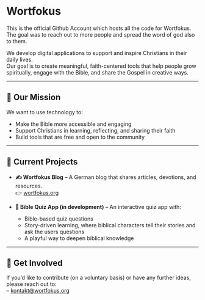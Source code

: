 # Wortfokus

This is the official Github Account which hosts all the code for Wortfokus.
The goal was to reach out to more people and spread the word of god also to them.

We develop digital applications to support and inspire Christians in their daily lives.  
Our goal is to create meaningful, faith-centered tools that help people grow spiritually, engage with the Bible, and share the Gospel in creative ways.  

---

## 🌱 Our Mission
We want to use technology to:
- Make the Bible more accessible and engaging  
- Support Christians in learning, reflecting, and sharing their faith  
- Build tools that are free and open to the community  

---

## 📌 Current Projects
- **✍️ Wortfokus Blog** – A German blog that shares articles, devotions, and resources.  
  👉 [wortfokus.org](https://wortfokus.org)  

- **📖 Bible Quiz App (in development)** – An interactive quiz app with:
  - Bible-based quiz questions  
  - Story-driven learning, where biblical characters tell their stories and ask the users questions  
  - A playful way to deepen biblical knowledge  

---

## 🤝 Get Involved

If you’d like to contribute (on a voluntary basis) or have any further ideas, please reach out to:  
 – [kontakt@wortfokus.org](mailto:kontakt@wortfokus.org)  
